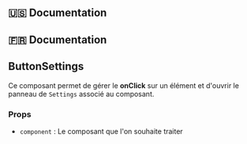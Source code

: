
## :us: Documentation

    
## :fr: Documentation

## ButtonSettings

Ce composant permet de gérer le **onClick** sur un élément et d'ouvrir le panneau de `Settings` associé au composant.

### Props

- `component` : Le composant que l'on souhaite traiter